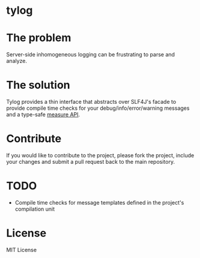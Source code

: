 # tylog 

# The problem
Server-side inhomogeneous logging can be frustrating to parse and analyze.

# The solution
Tylog provides a thin interface that abstracts over SLF4J's facade to provide compile time checks for your debug/info/error/warning messages and a type-safe [measure API](src/main/scala/build/unstable/tylog/TypedLogging.scala#L44).

# Contribute
If you would like to contribute to the project, please fork the project, include your changes and submit a pull request back to the main repository.

# TODO
- Compile time checks for message templates defined in the project's compilation unit

# License
MIT License 
